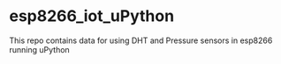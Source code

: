 # esp8266_iot_uPython
This repo contains data for using DHT and Pressure sensors in esp8266 running uPython
